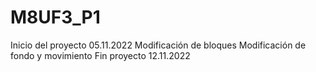 # M8UF3_P1
Inicio del proyecto 05.11.2022
Modificación de bloques
Modificación de fondo y movimiento
Fin proyecto 12.11.2022
